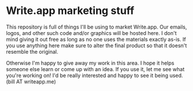 # Write.app marketing stuff

This repository is full of things I'll be using to market Write.app. Our emails, logos,
and other such code and/or graphics will be hosted here. I don't mind 
giving it out free as long as no one uses the materials exactly as-is. If 
you use anything here make sure to alter the final product so that it doesn't 
resemble the original.

Otherwise I'm happy to give away my work in this area. I hope it helps someone 
else learn or come up with an idea. If you use it, let me see what you're working
on! I'd be really interested and happy to see it being used. (bill AT writeapp.me)
